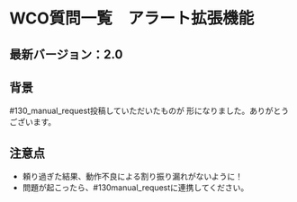 # WCO質問一覧　アラート拡張機能
## 最新バージョン：2.0
## 背景
#130_manual_request投稿していただいたものが
形になりました。ありがとうございます。

## 注意点
- 頼り過ぎた結果、動作不良による割り振り漏れがないように！
- 問題が起こったら、#130manual_requestに連携してください。
